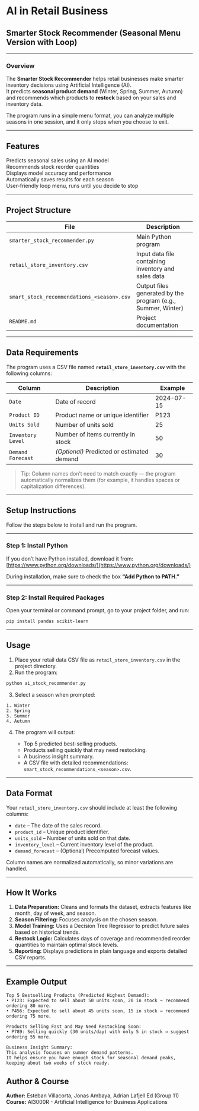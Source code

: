# AI in Retail Business  
## Smarter Stock Recommender (Seasonal Menu Version with Loop)

---

### Overview

The **Smarter Stock Recommender** helps retail businesses make smarter inventory decisions using Artificial Intelligence (AI).  
It predicts **seasonal product demand** (Winter, Spring, Summer, Autumn) and recommends which products to **restock** based on your sales and inventory data.

The program runs in a simple menu format, you can analyze multiple seasons in one session, and it only stops when you choose to exit.

---

## Features

Predicts seasonal sales using an AI model  
Recommends stock reorder quantities  
Displays model accuracy and performance  
Automatically saves results for each season  
User-friendly loop menu, runs until you decide to stop  

---

## Project Structure

| File | Description |
|------|--------------|
| `smarter_stock_recommender.py` | Main Python program |
| `retail_store_inventory.csv` | Input data file containing inventory and sales data |
| `smart_stock_recommendations_<season>.csv` | Output files generated by the program (e.g., Summer, Winter) |
| `README.md` | Project documentation |

---

## Data Requirements

The program uses a CSV file named **`retail_store_inventory.csv`** with the following columns:

| Column | Description | Example |
|---------|--------------|----------|
| `Date` | Date of record | 2024-07-15 |
| `Product ID` | Product name or unique identifier | P123 |
| `Units Sold` | Number of units sold | 25 |
| `Inventory Level` | Number of items currently in stock | 50 |
| `Demand Forecast` | *(Optional)* Predicted or estimated demand | 30 |

> Tip: Column names don’t need to match exactly — the program automatically normalizes them (for example, it handles spaces or capitalization differences).

---

## Setup Instructions

Follow the steps below to install and run the program.

---

### Step 1: Install Python

If you don’t have Python installed, download it from:  
[https://www.python.org/downloads/](https://www.python.org/downloads/)

During installation, make sure to check the box **“Add Python to PATH.”**

---

### Step 2: Install Required Packages

Open your terminal or command prompt, go to your project folder, and run:

```bash
pip install pandas scikit-learn
```
---

## Usage

1. Place your retail data CSV file as `retail_store_inventory.csv` in the project directory.
2. Run the program:

```bash
python ai_stock_recommender.py
```

3. Select a season when prompted:

```
1. Winter
2. Spring
3. Summer
4. Autumn
```

4. The program will output:

   * Top 5 predicted best-selling products.
   * Products selling quickly that may need restocking.
   * A business insight summary.
   * A CSV file with detailed recommendations: `smart_stock_recommendations_<season>.csv`.

---

## Data Format

Your `retail_store_inventory.csv` should include at least the following columns:

* `date` – The date of the sales record.
* `product_id` – Unique product identifier.
* `units_sold` – Number of units sold on that date.
* `inventory_level` – Current inventory level of the product.
* `demand_forecast` – (Optional) Precomputed forecast values.

Column names are normalized automatically, so minor variations are handled.

---

## How It Works

1. **Data Preparation:** Cleans and formats the dataset, extracts features like month, day of week, and season.
2. **Season Filtering:** Focuses analysis on the chosen season.
3. **Model Training:** Uses a Decision Tree Regressor to predict future sales based on historical trends.
4. **Restock Logic:** Calculates days of coverage and recommended reorder quantities to maintain optimal stock levels.
5. **Reporting:** Displays predictions in plain language and exports detailed CSV reports.

---

## Example Output

```
Top 5 Bestselling Products (Predicted Highest Demand):
• P123: Expected to sell about 50 units soon, 20 in stock → recommend ordering 80 more.
• P456: Expected to sell about 45 units soon, 15 in stock → recommend ordering 75 more.

Products Selling Fast and May Need Restocking Soon:
• P789: Selling quickly (30 units/day) with only 5 in stock → suggest ordering 55 more.

Business Insight Summary:
This analysis focuses on summer demand patterns.
It helps ensure you have enough stock for seasonal demand peaks, keeping about two weeks of stock ready.
```

## Author & Course

**Author:** Esteban Villacorta, Jonas Ambaya, Adrian Lafjell Ed (Group 11) 
**Course:** AI3000R - Artificial Intelligence for Business Applications
